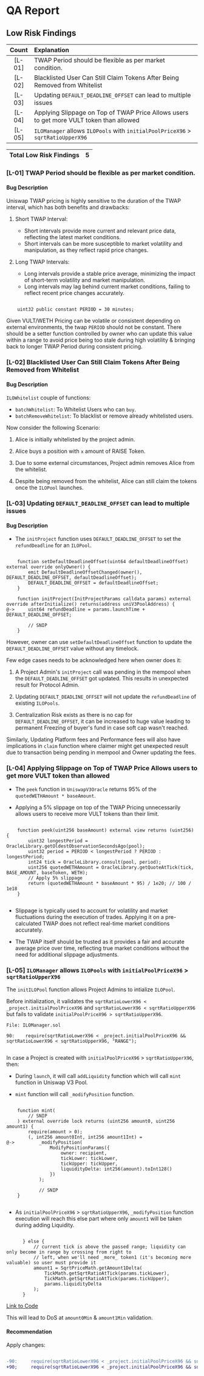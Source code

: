 # QA Report

## Low Risk Findings
| Count | Explanation |
|:--:|:-------|
| [L-01] | TWAP Period should be flexible as per market condition. |
| [L-02] | Blacklisted User Can Still Claim Tokens After Being Removed from Whitelist |
| [L-03] | Updating `DEFAULT_DEADLINE_OFFSET` can lead to multiple issues |
| [L-04] | Applying Slippage on Top of TWAP Price Allows users to get more VULT token than allowed | 
| [L-05] | `ILOManager` allows `ILOPools` with `initialPoolPriceX96` > `sqrtRatioUpperX96` | 

| Total Low Risk Findings | 5 |
|:--:|:--:|

### [L-01] TWAP Period should be flexible as per market condition.

#### Bug Description

Uniswap TWAP pricing is highly sensitive to the duration of the TWAP interval, which has both benefits and drawbacks:

1. Short TWAP Interval:

    * Short intervals provide more current and relevant price data, reflecting the latest market conditions.
    * Short intervals can be more susceptible to market volatility and manipulation, as they reflect rapid price changes.

2. Long TWAP Intervals:

    * Long intervals provide a stable price average, minimizing the impact of short-term volatility and market manipulation.
    * Long intervals may lag behind current market conditions, failing to reflect recent price changes accurately.

```solidity

    uint32 public constant PERIOD = 30 minutes;

```

Given VULT/WETH Pricing can be volatile or consistent depending on external environments, the twap `PERIOD` should not be constant. There should be a setter function controlled by owner who can update this value within a range to avoid price being too stale during high volatility & bringing back to longer TWAP Period during consistent pricing.

### [L-02] Blacklisted User Can Still Claim Tokens After Being Removed from Whitelist

#### Bug Description

`ILOWhitelist` couple of functions:

* `batchWhitelist`: To Whitelist Users who can `buy`.
* `batchRemoveWhitelist`: To blacklist or remove already whitelisted users.

Now consider the following Scenario:

1. Alice is initially whitelisted by the project admin.

2. Alice buys a position with `x` amount of RAISE Token.

3. Due to some external circumstances, Project admin removes Alice from the whitelist.

4. Despite being removed from the whitelist, Alice can still claim the tokens once the `ILOPool` launches.

### [L-03] Updating `DEFAULT_DEADLINE_OFFSET` can lead to multiple issues

#### Bug Description

* The `initProject` function uses `DEFAULT_DEADLINE_OFFSET` to set the `refundDeadline` for an `ILOPool`.

```solidity

    function setDefaultDeadlineOffset(uint64 defaultDeadlineOffset) external override onlyOwner() {
        emit DefaultDeadlineOffsetChanged(owner(), DEFAULT_DEADLINE_OFFSET, defaultDeadlineOffset);
        DEFAULT_DEADLINE_OFFSET = defaultDeadlineOffset;
    }

    function initProject(InitProjectParams calldata params) external override afterInitialize() returns(address uniV3PoolAddress) {
@->     uint64 refundDeadline = params.launchTime + DEFAULT_DEADLINE_OFFSET;

        // SNIP
    }

```

However, owner can use `setDefaultDeadlineOffset` function to update the `DEFAULT_DEADLINE_OFFSET` value without any timelock.

Few edge cases needs to be acknowledged here when owner does it:

1. A Project Admin's `initProject` call was pending in the mempool when the `DEFAULT_DEADLINE_OFFSET` got updated. This results in unexpected result for Protocol Admin.

2. Updating `DEFAULT_DEADLINE_OFFSET` will not update the `refundDeadline` of existing `ILOPools`.

3. Centralization Risk exists as there is no cap for `DEFAULT_DEADLINE_OFFSET`, it can be increased to huge value leading to permanent Freezing of buyer's fund in case soft cap wasn't reached.

Similarly, Updating Platform fees and Performance fees will also have implications in `claim` function where claimer might get unexpected result due to transaction being pending in mempool and Owner updating the fees.

### [L-04] Applying Slippage on Top of TWAP Price Allows users to get more VULT token than allowed

* The `peek` function in `UniswapV3Oracle` returns 95% of the `quotedWETHAmount * baseAmount`.

* Applying a 5% slippage on top of the TWAP Pricing unnecessarily allows users to receive more VULT tokens than their limit.

```solidity

    function peek(uint256 baseAmount) external view returns (uint256) {
        uint32 longestPeriod = OracleLibrary.getOldestObservationSecondsAgo(pool);
        uint32 period = PERIOD < longestPeriod ? PERIOD : longestPeriod;
        int24 tick = OracleLibrary.consult(pool, period);
        uint256 quotedWETHAmount = OracleLibrary.getQuoteAtTick(tick, BASE_AMOUNT, baseToken, WETH);
        // Apply 5% slippage
        return (quotedWETHAmount * baseAmount * 95) / 1e20; // 100 / 1e18
    }


```

* Slippage is typically used to account for volatility and market fluctuations during the execution of trades. Applying it on a pre-calculated TWAP does not reflect real-time market conditions accurately.

* The TWAP itself should be trusted as it provides a fair and accurate average price over time, reflecting true market conditions without the need for additional slippage adjustments.

### [L-05] `ILOManager` allows `ILOPools` with `initialPoolPriceX96` > `sqrtRatioUpperX96`

The `initILOPool` function allows Project Admins to intialize `ILOPool`.

Before initialization, it validates the `sqrtRatioLowerX96 < _project.initialPoolPriceX96` and `sqrtRatioLowerX96 < sqrtRatioUpperX96` but fails to validate `initialPoolPriceX96 > sqrtRatioUpperX96`. 

```solidity
File: ILOManager.sol

90:    require(sqrtRatioLowerX96 < _project.initialPoolPriceX96 && sqrtRatioLowerX96 < sqrtRatioUpperX96, "RANGE");


```

In case a Project is created with `initialPoolPriceX96` > `sqrtRatioUpperX96`, then:

* During `launch`, it will call `addLiquidity` function which will call `mint` function in Uniswap V3 Pool.

* `mint` function will call `_modifyPosition` function.

```solidity

    function mint(
        // SNIP
    ) external override lock returns (uint256 amount0, uint256 amount1) {
        require(amount > 0);
        (, int256 amount0Int, int256 amount1Int) =
@->         _modifyPosition(
                ModifyPositionParams({
                    owner: recipient,
                    tickLower: tickLower,
                    tickUpper: tickUpper,
                    liquidityDelta: int256(amount).toInt128()
                })
            );

            // SNIP
    }


```

* As `initialPoolPriceX96` > `sqrtRatioUpperX96`, `_modifyPosition` function execution will reach this else part where only `amount1` will be taken during adding Liquidity.

```solidity

      } else {
          // current tick is above the passed range; liquidity can only become in range by crossing from right to
          // left, when we'll need _more_ token1 (it's becoming more valuable) so user must provide it
          amount1 = SqrtPriceMath.getAmount1Delta(
              TickMath.getSqrtRatioAtTick(params.tickLower),
              TickMath.getSqrtRatioAtTick(params.tickUpper),
              params.liquidityDelta
          );
      }

```
[Link to Code](https://github.com/Uniswap/v3-core/blob/main/contracts/UniswapV3Pool.sol#L362-L369)

This will lead to DoS at `amount0Min` & `amount1Min` validation.

#### Recommendation

Apply changes:

```diff

-90:     require(sqrtRatioLowerX96 < _project.initialPoolPriceX96 && sqrtRatioLowerX96 < sqrtRatioUpperX96, "RANGE");
+90;     require(sqrtRatioLowerX96 < _project.initialPoolPriceX96 && sqrtRatioLowerX96 < sqrtRatioUpperX96 && _project.initialPoolPriceX96 < sqrtRatioUpperX96, "RANGE");

```